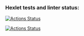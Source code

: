 ### Hexlet tests and linter status:
[![Actions Status](https://github.com/Fiklik/python-project-50/workflows/hexlet-check/badge.svg)](https://github.com/Fiklik/python-project-50/actions)

[![Actions Status](https://github.com/Fiklik/python-project-50/actions/workflows/lint.yml/badge.svg)](https://github.com/Fiklik/python-project-50/actiond)

